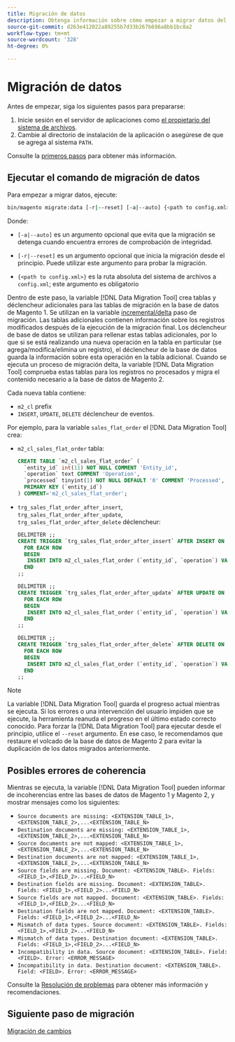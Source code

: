 ```yaml
---
title: Migración de datos
description: Obtenga información sobre cómo empezar a migrar datos del Magento 1 al Magento 2 con la variable [!DNL Data Migration Tool].
source-git-commit: d263e412022a89255b7d33b267b696a8bb1bc8a2
workflow-type: tm+mt
source-wordcount: '328'
ht-degree: 0%

---
```



# Migración de datos

Antes de empezar, siga los siguientes pasos para prepararse:

1. Inicie sesión en el servidor de aplicaciones como [el propietario del sistema de archivos](../../../installation/prerequisites/file-system/overview.md).
1. Cambie al directorio de instalación de la aplicación o asegúrese de que se agrega al sistema `PATH`.

Consulte la [primeros pasos](overview.md#first-steps) para obtener más información.

## Ejecutar el comando de migración de datos

Para empezar a migrar datos, ejecute:

```bash
bin/magento migrate:data [-r|--reset] [-a|--auto] {<path to config.xml>}
```

Donde:

* `[-a|--auto]` es un argumento opcional que evita que la migración se detenga cuando encuentra errores de comprobación de integridad.

* `[-r|--reset]` es un argumento opcional que inicia la migración desde el principio. Puede utilizar este argumento para probar la migración.

* `{<path to config.xml>}` es la ruta absoluta del sistema de archivos a `config.xml`; este argumento es obligatorio

Dentro de este paso, la variable [!DNL Data Migration Tool] crea tablas y déclencheur adicionales para las tablas de migración en la base de datos de Magento 1. Se utilizan en la variable [incremental/delta](delta.md) paso de migración. Las tablas adicionales contienen información sobre los registros modificados después de la ejecución de la migración final. Los déclencheur de base de datos se utilizan para rellenar estas tablas adicionales, por lo que si se está realizando una nueva operación en la tabla en particular (se agrega/modifica/elimina un registro), el déclencheur de la base de datos guarda la información sobre esta operación en la tabla adicional. Cuando se ejecuta un proceso de migración delta, la variable [!DNL Data Migration Tool] comprueba estas tablas para los registros no procesados y migra el contenido necesario a la base de datos de Magento 2.

Cada nueva tabla contiene:

* `m2_cl` prefix
* `INSERT`, `UPDATE`, `DELETE` déclencheur de eventos.

Por ejemplo, para la variable `sales_flat_order` el [!DNL Data Migration Tool] crea:

* `m2_cl_sales_flat_order` tabla:

   ```sql
   CREATE TABLE `m2_cl_sales_flat_order` (
     `entity_id` int(11) NOT NULL COMMENT 'Entity_id',
     `operation` text COMMENT 'Operation',
     `processed` tinyint(1) NOT NULL DEFAULT '0' COMMENT 'Processed',
     PRIMARY KEY (`entity_id`)
   ) COMMENT='m2_cl_sales_flat_order';
   ```

* `trg_sales_flat_order_after_insert`, `trg_sales_flat_order_after_update`, `trg_sales_flat_order_after_delete` déclencheur:

   ```sql
   DELIMITER ;;
   CREATE TRIGGER `trg_sales_flat_order_after_insert` AFTER INSERT ON `sales_flat_order`
     FOR EACH ROW
     BEGIN
      INSERT INTO m2_cl_sales_flat_order (`entity_id`, `operation`) VALUES (NEW.entity_id, 'INSERT')ON DUPLICATE KEY UPDATE operation = 'INSERT';
     END
   ;;
   
   DELIMITER ;;
   CREATE TRIGGER `trg_sales_flat_order_after_update` AFTER UPDATE ON `sales_flat_order`
     FOR EACH ROW
     BEGIN
      INSERT INTO m2_cl_sales_flat_order (`entity_id`, `operation`) VALUES (NEW.entity_id, 'UPDATE') ON DUPLICATE KEY UPDATE operation = 'UPDATE';
     END
   ;;
   
   DELIMITER ;;
   CREATE TRIGGER `trg_sales_flat_order_after_delete` AFTER DELETE ON `sales_flat_order`
     FOR EACH ROW
     BEGIN
      INSERT INTO m2_cl_sales_flat_order (`entity_id`, `operation`) VALUES (OLD.entity_id, 'DELETE')ON DUPLICATE KEY UPDATE operation = 'DELETE';
     END
   ;;
   ```

>[!NOTE]
>
>La variable [!DNL Data Migration Tool] guarda el progreso actual mientras se ejecuta. Si los errores o una intervención del usuario impiden que se ejecute, la herramienta reanuda el progreso en el último estado correcto conocido. Para forzar la [!DNL Data Migration Tool] para ejecutar desde el principio, utilice el `--reset` argumento. En ese caso, le recomendamos que restaure el volcado de la base de datos de Magento 2 para evitar la duplicación de los datos migrados anteriormente.


## Posibles errores de coherencia

Mientras se ejecuta, la variable [!DNL Data Migration Tool] pueden informar de incoherencias entre las bases de datos de Magento 1 y Magento 2, y mostrar mensajes como los siguientes:

* `Source documents are missing: <EXTENSION_TABLE_1>,<EXTENSION_TABLE_2>,...<EXTENSION_TABLE_N>`
* `Destination documents are missing: <EXTENSION_TABLE_1>,<EXTENSION_TABLE_2>,...<EXTENSION_TABLE_N>`
* `Source documents are not mapped: <EXTENSION_TABLE_1>,<EXTENSION_TABLE_2>,...<EXTENSION_TABLE_N>`
* `Destination documents are not mapped: <EXTENSION_TABLE_1>,<EXTENSION_TABLE_2>,...<EXTENSION_TABLE_N>`
* `Source fields are missing. Document: <EXTENSION_TABLE>. Fields: <FIELD_1>,<FIELD_2>...<FIELD_N>`
* `Destination fields are missing. Document: <EXTENSION_TABLE>. Fields: <FIELD_1>,<FIELD_2>...<FIELD_N>`
* `Source fields are not mapped. Document: <EXTENSION_TABLE>. Fields: <FIELD_1>,<FIELD_2>...<FIELD_N>`
* `Destination fields are not mapped. Document: <EXTENSION_TABLE>. Fields: <FIELD_1>,<FIELD_2>...<FIELD_N>`
* `Mismatch of data types. Source document: <EXTENSION_TABLE>. Fields: <FIELD_1>,<FIELD_2>...<FIELD_N>`
* `Mismatch of data types. Destination document: <EXTENSION_TABLE>. Fields: <FIELD_1>,<FIELD_2>...<FIELD_N>`
* `Incompatibility in data. Source document: <EXTENSION_TABLE>. Field: <FIELD>. Error: <ERROR_MESSAGE>`
* `Incompatibility in data. Destination document: <EXTENSION_TABLE>. Field: <FIELD>. Error: <ERROR_MESSAGE>`

Consulte la [Resolución de problemas](https://support.magento.com/hc/en-us/articles/360033020451) para obtener más información y recomendaciones.

## Siguiente paso de migración

[Migración de cambios](delta.md)
